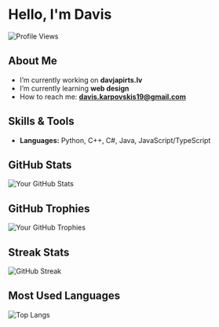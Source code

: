 # Hello, I'm Davis

![Profile Views](https://komarev.com/ghpvc/?username=icesalesman&color=red)

##  About Me

-  I’m currently working on **davjapirts.lv**
-  I’m currently learning **web design**
-  How to reach me: **davis.karpovskis19@gmail.com**

##  Skills & Tools

- **Languages:** Python, C++, C#, Java, JavaScript/TypeScript

##  GitHub Stats

![Your GitHub Stats](https://github-readme-stats.vercel.app/api?username=icesalesman&show_icons=true&theme=radical)

##  GitHub Trophies

![Your GitHub Trophies](https://github-profile-trophy.vercel.app/?username=icesalesman&theme=radical)

##  Streak Stats

![GitHub Streak](https://github-readme-streak-stats.herokuapp.com/?user=icesalesman&theme=dark)

##  Most Used Languages

![Top Langs](https://github-readme-stats.vercel.app/api/top-langs/?username=icesalesman&layout=compact&theme=radical)
